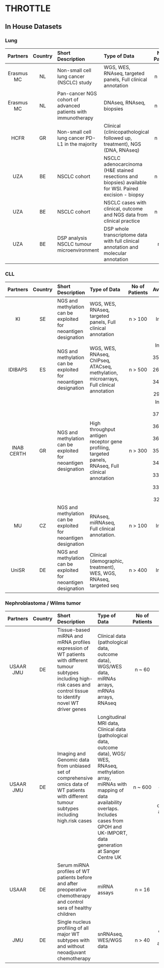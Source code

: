 # THROTTLE

## In House Datasets

### Lung

| Partners       | Country | Short Description | Type of Data   | No of Patients | Availability   |
|      :---:     |  :---:  |      :---       |      :---     |      :---:     |      :---:     |
| Erasmus MC | NL | Non-small cell lung cancer (NSCLC) study | WGS, WES, RNAseq, targeted panels, Full clinical annotation | n = 250 | In House, PMID: 36634572 |
| Erasmus MC | NL | Pan-cancer NGS cohort of advanced patients with immunotherapy | DNAseq, RNAseq, biopsies | n > 100 | In House |
| HCFR | GR | Non-small cell lung cancer PD-L1 in the majority | Clinical (clinicopathological followed up, treatment), NGS (DNA, RNAseq) | n = 700 | In House |
| UZA | BE | NSCLC cohort | NSCLC adenocarcinoma (H&E stained resections and biopsies) available for WSI. Paired excision - biopsy | n > 100 | In House |
| UZA | BE | NSCLC cohort | NSCLC cases  with clinical, outcome  and NGS data from clinical practice | n = 750 | In House |
| UZA | BE | DSP analysis NSCLC tumour microenvironment | DSP whole transcriptome data with full clinical annotation and molecular annotation | n = 8 | In House |

### CLL

| Partners       | Country | Short Description | Type of Data   | No of Patients | Availability   |
|      :---:     |  :---:  |      :---       |      :---     |      :---:     |      :---:     |
| KI | SE | NGS and methylation can be exploited for neoantigen designation | WGS, WES, RNAseq, targeted panels, Full clinical annotation | n > 100 | In House |
| IDIBAPS | ES | NGS and methylation can be exploited for neoantigen designation | WGS, WES, RNAseq, ChIPseq, ATACseq, methylation, microarrays, Full clinical annotation | n > 500 | In House, PMID: 35927489, PMID: 26200345, PMID: 34079956, PMID: 29785028 |
| INAB CERTH | GR | NGS and methylation can be exploited for neoantigen designation | High throughput antigen receptor gene profiling, targeted panels, RNAseq, Full clinical annotation | n > 300 | In House, PMID: 37007084, PMID: 36816924, PMID: 36566271, PMID: 35235952, PMID: 34251413, PMID: 33054095, PMID: 33036024, PMID: 32616500 |
| MU | CZ | NGS and methylation can be exploited for neoantigen designation | RNAseq, miRNAseq, Full clinical annotation. | n > 100 | In House |
| UniSR | DE | NGS and methylation can be exploited for neoantigen designation | Clinical (demographic, treatment), WES, WGS, RNAseq, targeted seq | n > 400 | In House | 

### Nephroblastoma / Wilms tumor

| Partners       | Country | Short Description | Type of Data   | No of Patients | Availability   |
|      :---:     |  :---:  |      :---       |      :---     |      :---:     |      :---:     |
| USAAR JMU | DE | Tissue-based miRNA and mRNA profiles expression of WT patients with different tumour subtypes including high-risk cases and control tissue to identify novel WT driver genes | Clinical data (pathological data, outcome data), WGS/WES data, miRNAs arrays, mRNAs arrays, RNAseq | n ~ 60 | PMID: 27043538, PMID: 25670083 |
| USAAR JMU | DE | Imaging and Genomic data from unbiased set of comprehensive omics data of WT patients with different tumour subtypes including high.risk cases | Longitudinal MRI data, Clinical data (pathological data, outcome data), WGS/ WES, RNAseq, methylation array, miRNAs with mapping of data availability overlaps. Includes cases from GPOH and UK-IMPORT, data generation at Sanger Centre UK | n ~ 600 | In House (Partially already available, partially currently completed and available after the initial characterization and publication expected for 2024) |
| USAAR | DE | Serum miRNA profiles of WT patients before and after preoperative chemotherapy and control sera of healthy children | miRNA assays | n = 16 | GEO: GSE48137 |
| JMU | DE | Single nucleus profiling of all major WT subtypes with and without neoadjuvant chemotherapy | snRNAseq, WES/WGS data | n > 40  | New data currently being evaluated and available for the project immediately |

